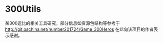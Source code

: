  300Utils
=============================
某300逗比的相关工具研究，部分信息如资源包结构等参考于<http://git.oschina.net/number201724/Game_300Heros> 在此向该项目的作者表示感谢。